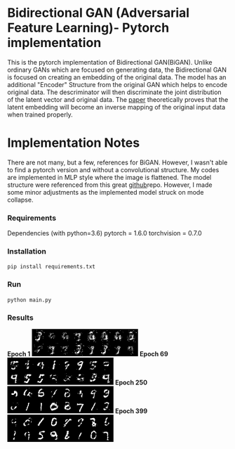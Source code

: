 # Bidirectional GAN (Adversarial Feature Learning)- Pytorch implementation
This is the pytorch implementation of Bidirectional GAN(BiGAN). Unlike ordinary GANs which are focused on generating data, the Bidirectional GAN is focused on creating an embedding of the original data. The model has an additional "Encoder" Structure from the original GAN which helps to encode original data. The descriminator will then discriminate the joint distribution of the latent vector and original data. The [paper]((https://arxiv.org/abs/1605.09782)) theoretically proves that the latent embedding will become an inverse mapping of the original input data when trained properly. 

# Implementation Notes
There are not many, but a few, references for BiGAN. However, I wasn't able to find a pytorch version and without a convolutional structure. My codes are implemented in MLP style where the image is flattened. The model structure were referenced from this great [github](https://github.com/eriklindernoren/PyTorch-GAN/blob/master/implementations/cgan/cgan.py)repo. However, I made some minor adjustments as the implemented model struck on mode collapse.

### Requirements
Dependencies (with python=3.6)
pytorch = 1.6.0
torchvision = 0.7.0

### Installation
```
pip install requirements.txt
```

### Run
```
python main.py
```

### Results
**Epoch 1**
![Image1](/figures/E1_Iteration0_fake.png)
**Epoch 69**
![Image1](/figures/E69_Iteration400_fake.png)
**Epoch 250**
![Image1](/figures/E250_Iteration400_fake.png)
**Epoch 399**
![Image1](/figures/E399_Iteration400_fake.png)